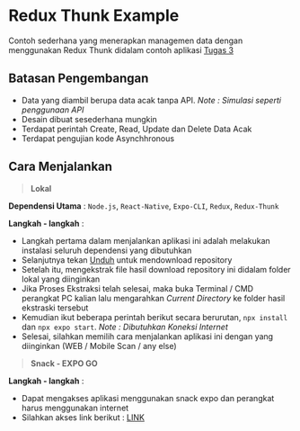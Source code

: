 # Redux Thunk Example

Contoh sederhana yang menerapkan managemen data dengan menggunakan Redux Thunk didalam contoh aplikasi [Tugas 3](https://github.com/RozKoy/Mobile-App)

## Batasan Pengembangan
- Data yang diambil berupa data acak tanpa API. *Note : Simulasi seperti penggunaan API*
- Desain dibuat sesederhana mungkin
- Terdapat perintah Create, Read, Update dan Delete Data Acak
- Terdapat pengujian kode Asynchhronous

## Cara Menjalankan

> **Lokal**

**Dependensi Utama** : `Node.js`, `React-Native`, `Expo-CLI`, `Redux`, `Redux-Thunk`

**Langkah - langkah** :
- Langkah pertama dalam menjalankan aplikasi ini adalah melakukan instalasi seluruh dependensi yang dibutuhkan
- Selanjutnya tekan [Unduh](https://github.com/RobiHardinata19/Tugas-4-PAM-Redux-Thunk.git ) untuk mendownload repository
- Setelah itu, mengekstrak file hasil download repository ini didalam folder lokal yang diinginkan
- Jika Proses Ekstraksi telah selesai, maka buka Terminal / CMD perangkat PC kalian lalu mengarahkan *Current Directory* ke folder hasil ekstraski tersebut
- Kemudian ikut beberapa perintah berikut secara berurutan, `npx install` dan `npx expo start`. *Note : Dibutuhkan Koneksi Internet*
- Selesai, silahkan memilih cara menjalankan aplikasi ini dengan yang diinginkan (WEB / Mobile Scan / any else)

> **Snack - EXPO GO**

**Langkah - langkah** :
- Dapat mengakses aplikasi menggunakan snack expo dan perangkat harus menggunakan internet
- Silahkan akses link berikut : [LINK](https://snack.expo.dev/@robinata19/thunk---tugas-4-pam )

